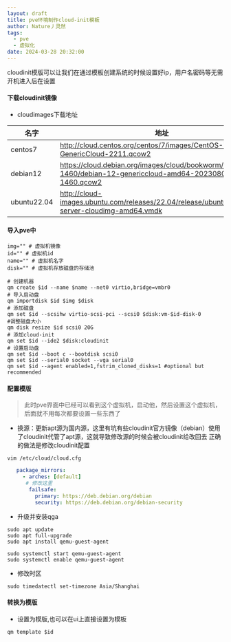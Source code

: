 ```yaml
---
layout: draft
title: pve环境制作cloud-init模板
author: Nature丿灵然
tags:
  - pve
  - 虚拟化
date: 2024-03-28 20:32:00
---
```

cloudinit模版可以让我们在通过模板创建系统的时候设置好ip，用户名密码等无需开机进入后在设置

<!--more-->

#### 下载cloudinit镜像

- cloudimages下载地址

|名字|地址|
|-----------|-----|
|centos7|<http://cloud.centos.org/centos/7/images/CentOS-7-x86_64-GenericCloud-2211.qcow2>|
|debian12|<https://cloud.debian.org/images/cloud/bookworm/20230802-1460/debian-12-genericcloud-amd64-20230802-1460.qcow2>|
|ubuntu22.04|<http://cloud-images.ubuntu.com/releases/22.04/release/ubuntu-22.04-server-cloudimg-amd64.vmdk>|

#### 导入pve中

```shell
img="" # 虚拟机镜像
id="" # 虚拟机id
name="" # 虚拟机名字
disk="" # 虚拟机存放磁盘的存储池

# 创建机器
qm create $id --name $name --net0 virtio,bridge=vmbr0
# 导入启动盘
qm importdisk $id $img $disk
# 添加磁盘
qm set $id --scsihw virtio-scsi-pci --scsi0 $disk:vm-$id-disk-0
#调整磁盘大小
qm disk resize $id scsi0 20G
# 添加cloud-init
qm set $id --ide2 $disk:cloudinit
# 设置启动盘
qm set $id --boot c --bootdisk scsi0
qm set $id --serial0 socket --vga serial0
qm set $id --agent enabled=1,fstrim_cloned_disks=1 #optional but recommended
```

#### 配置模版

> 此时pve界面中已经可以看到这个虚拟机，启动他，然后设置这个虚拟机，后面就不用每次都要设置一些东西了

- 换源：更新apt源为国内源，这里有坑有些cloudinit官方镜像（debian）使用了cloudinit代管了apt源，这就导致修改源的时候会被cloudinit给改回去
正确的做法是修改cloudinit配置

```shell
vim /etc/cloud/cloud.cfg
```

```yaml
   package_mirrors:
     - arches: [default]
      # 修改这里
       failsafe:
         primary: https://deb.debian.org/debian 
         security: https://deb.debian.org/debian-security
```

- 升级并安装qga

```shell
sudo apt update
sudo apt full-upgrade
sudo apt install qemu-guest-agent

sudo systemctl start qemu-guest-agent
sudo systemctl enable qemu-guest-agent
```

- 修改时区

```shell
sudo timedatectl set-timezone Asia/Shanghai
```

#### 转换为模版

- 设置为模版,也可以在ui上直接设置为模板

```shell
qm template $id
```
